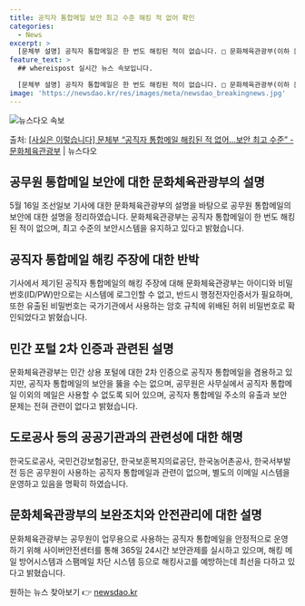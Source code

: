 ```yaml
---
title: 공직자 통합메일 보안 최고 수준 해킹 적 없어 확인
categories:
  - News
excerpt: >
  [문체부 설명] 공직자 통합메일은 한 번도 해킹된 적이 없습니다. □ 문화체육관광부(이하 문체부)가 관리하고…
feature_text: >
  ## whereispost 실시간 뉴스 속보입니다.

  [문체부 설명] 공직자 통합메일은 한 번도 해킹된 적이 없습니다. □ 문화체육관광부(이하 문체부)가 관리하고…
image: 'https://newsdao.kr/res/images/meta/newsdao_breakingnews.jpg'
---
```


![뉴스다오 속보](https://newsdao.kr/res/images/meta/newsdao_breakingnews.jpg)

<p>출처: <a href="https://newsdao.kr/3839" rel="dofollow">[사실은 이렇습니다] 문체부 “공직자 통합메일 해킹된 적 없어…보안 최고 수준” - 문화체육관광부</a> | 뉴스다오</p>

<h2 data-ke-size="size26">공무원 통합메일 보안에 대한 문화체육관광부의 설명</h2>
<p data-ke-size="size16">5월 16일 조선일보 기사에 대한 문화체육관광부의 설명을 바탕으로 공무원 통합메일의 보안에 대한 설명을 정리하였습니다. 문화체육관광부는 공직자 통합메일이 한 번도 해킹된 적이 없으며, 최고 수준의 보안시스템을 유지하고 있다고 밝혔습니다.</p>

<h2 data-ke-size="size24">공직자 통합메일 해킹 주장에 대한 반박</h2>
<p data-ke-size="size16">기사에서 제기된 공직자 통합메일의 해킹 주장에 대해 문화체육관광부는 아이디와 비밀번호(ID/PW)만으로는 시스템에 로그인할 수 없고, 반드시 행정전자인증서가 필요하며, 또한 유출된 비밀번호는 국가기관에서 사용하는 암호 규칙에 위배된 허위 비밀번호로 확인되었다고 밝혔습니다.</p>

<h2 data-ke-size="size24">민간 포털 2차 인증과 관련된 설명</h2>
<p data-ke-size="size16">문화체육관광부는 민간 상용 포털에 대한 2차 인증으로 공직자 통합메일을 겸용하고 있지만, 공직자 통합메일의 보안을 뚫을 수는 없으며, 공무원은 사무실에서 공직자 통합메일 이외의 메일은 사용할 수 없도록 되어 있으며, 공직자 통합메일 주소의 유출과 보안 문제는 전혀 관련이 없다고 밝혔습니다.</p>

<h2 data-ke-size="size24">도로공사 등의 공공기관과의 관련성에 대한 해명</h2>
<p data-ke-size="size16">한국도로공사, 국민건강보험공단, 한국보훈복지의료공단, 한국농어촌공사, 한국서부발전 등은 공무원이 사용하는 공직자 통합메일과 관련이 없으며, 별도의 이메일 시스템을 운영하고 있음을 명확히 하였습니다.</p>
<h2 data-ke-size="size24">문화체육관광부의 보완조치와 안전관리에 대한 설명</h2>
<p data-ke-size="size16">문화체육관광부는 공무원이 업무용으로 사용하는 공직자 통합메일을 안정적으로 운영하기 위해 사이버안전센터를 통해 365일 24시간 보안관제를 실시하고 있으며, 해킹 메일 방어시스템과 스팸메일 차단 시스템 등으로 해킹사고를 예방하는데 최선을 다하고 있다고 밝혔습니다.</p> 

원하는 뉴스 찾아보기 👉 <a href="https://newsdao.kr" rel="dofollow">newsdao.kr</a>


